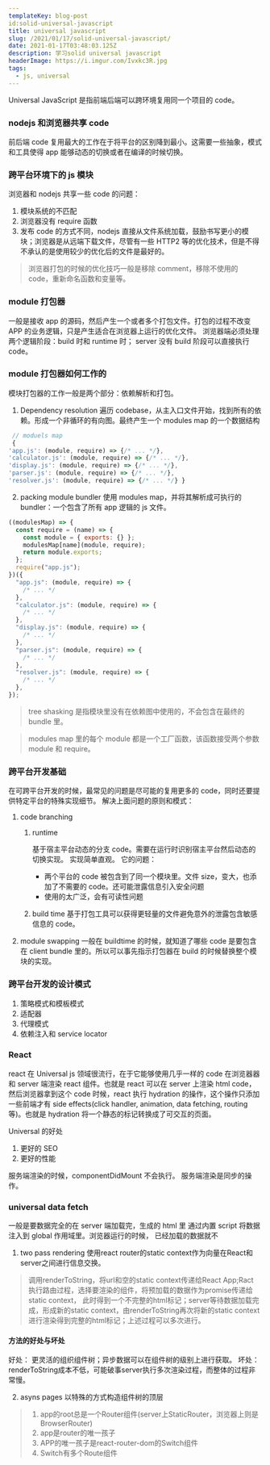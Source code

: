 ```yaml
---
templateKey: blog-post
id:solid-universal-javascript
title: universal javascript
slug: /2021/01/17/solid-universal-javascript/
date: 2021-01-17T03:48:03.125Z
description: 学习solid universal javascript
headerImage: https://i.imgur.com/Ivxkc3R.jpg
tags:
  - js, universal
---
```


Universal JavaScript 是指前端后端可以跨环境复用同一个项目的 code。

### nodejs 和浏览器共享 code

前后端 code 复用最大的工作在于将平台的区别降到最小。这需要一些抽象，模式和工具使得 app 能够动态的切换或者在编译的时候切换。

### 跨平台环境下的 js 模块

浏览器和 nodejs 共享一些 code 的问题：

1. 模块系统的不匹配
2. 浏览器没有 require 函数
3. 发布 code 的方式不同，nodejs 直接从文件系统加载，鼓励书写更小的模块；浏览器是从远端下载文件，尽管有一些 HTTP2 等的优化技术，但是不得不承认的是使用较少的优化后的文件是最好的。

> 浏览器打包的时候的优化技巧一般是移除 comment，移除不使用的 code，重新命名函数和变量等。

### module 打包器

一般是接收 app 的源码，然后产生一个或者多个打包文件。打包的过程不改变 APP 的业务逻辑，只是产生适合在浏览器上运行的优化文件。
浏览器端必须处理两个逻辑阶段：build 时和 runtime 时；
server 没有 build 阶段可以直接执行 code。

### module 打包器如何工作的

模块打包器的工作一般是两个部分：依赖解析和打包。

1. Dependency resolution
   遍历 codebase，从主入口文件开始，找到所有的依赖。形成一个非循环的有向图。最终产生一个 modules map 的一个数据结构

```javascript
 // moduels map
 {
'app.js': (module, require) => {/* ... */},
'calculator.js': (module, require) => {/* ... */},
'display.js': (module, require) => {/* ... */},
'parser.js': (module, require) => {/* ... */},
'resolver.js': (module, require) => {/* ... */} }
```

2. packing
   module bundler 使用 modules map，并将其解析成可执行的 bundler：一个包含了所有 app 逻辑的 js 文件。

```javascript
((modulesMap) => {
  const require = (name) => {
    const module = { exports: {} };
    modulesMap[name](module, require);
    return module.exports;
  };
  require("app.js");
})({
  "app.js": (module, require) => {
    /* ... */
  },
  "calculator.js": (module, require) => {
    /* ... */
  },
  "display.js": (module, require) => {
    /* ... */
  },
  "parser.js": (module, require) => {
    /* ... */
  },
  "resolver.js": (module, require) => {
    /* ... */
  },
});
```

> tree shasking
> 是指模块里没有在依赖图中使用的，不会包含在最终的 bundle 里。

> modules map 里的每个 module 都是一个工厂函数，该函数接受两个参数 module 和 require。

### 跨平台开发基础

在可跨平台开发的时候，最常见的问题是尽可能的复用更多的 code，同时还要提供特定平台的特殊实现细节。
解决上面问题的原则和模式：

1. code branching

   1. runtime

      基于宿主平台动态的分支 code。需要在运行时识别宿主平台然后动态的切换实现。
      实现简单直观。
      它的问题：

      - 两个平台的 code 被包含到了同一个模块里。文件 size，变大，也添加了不需要的 code。还可能泄露信息引入安全问题
      - 使用的太广泛，会有可读性问题

   2. build time
      基于打包工具可以获得更轻量的文件避免意外的泄露包含敏感信息的 code。

2) module swapping
   一般在 buildtime 的时候，就知道了哪些 code 是要包含在 client bundle 里的。所以可以事先指示打包器在 build 的时候替换整个模块的实现。

### 跨平台开发的设计模式

1. 策略模式和模板模式
2. 适配器
3. 代理模式
4. 依赖注入和 service locator

### React

react 在 Universal js 领域很流行，在于它能够使用几乎一样的 code 在浏览器器和 server 端渲染 react 组件。也就是 react 可以在 server 上渲染 html code，然后浏览器拿到这个 code 时候，react 执行 hydration 的操作，这个操作只添加一些前端才有 side effects(click handler, animation, data fetching, routing 等)。也就是 hydration 将一个静态的标记转换成了可交互的页面。

Universal 的好处

1. 更好的 SEO
2. 更好的性能

服务端渲染的时候，componentDidMount 不会执行。
服务端渲染是同步的操作。

### universal data fetch

一般是要数据完全的在 server 端加载完，生成的 html 里
通过内置 script 将数据注入到 global 作用域里。浏览器运行的时候，
已经加载的数据就不

1. two pass rendering
  使用react router的static context作为向量在React和server之间进行信息交换。
  > 调用renderToString，将url和空的static context传递给React App;Ract 执行路由过程，选择要渲染的组件，将预加载的数据作为promise传递给static context， 此时得到一个不完整的html标记；server等待数据加载完成，形成新的static context，由renderToString再次将新的static context进行渲染得到完整的html标记；上述过程可以多次进行。

  #### 方法的好处与坏处
  好处：
  更灵活的组织组件树；异步数据可以在组件树的级别上进行获取。
  坏处：
  renderToString成本不低，可能破事server执行多次渲染过程，而整体的过程非常慢。

2. asyns pages
以特殊的方式构造组件树的顶层
> 1. app的root总是一个Router组件(server上StaticRouter，浏览器上则是BrowserRouter)
> 2. app是router的唯一孩子
> 3. APP的唯一孩子是react-router-dom的Switch组件
> 4. Switch有多个Route组件
